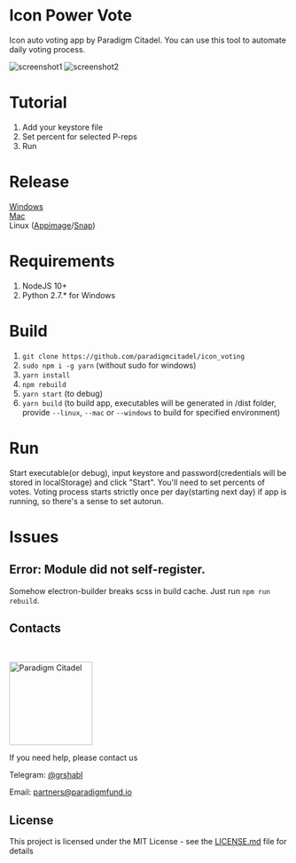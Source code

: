 # Icon Power Vote
Icon auto voting app by Paradigm Citadel. You can use this tool to automate daily voting process.

![screenshot1](https://github.com/paradigmcitadel/icon_voting/blob/master/screens/1.PNG)
![screenshot2](https://github.com/paradigmcitadel/icon_voting/blob/master/screens/2.PNG)

# Tutorial
1) Add your keystore file 
2) Set percent for selected P-reps
3) Run 

# Release 
[Windows](https://github.com/paradigmcitadel/icon_voting/releases/download/0.1.1/Icon.Power.Vote.Setup.0.1.1.exe)\
[Mac](https://github.com/paradigmcitadel/icon_voting/releases/download/0.1.1/Icon.Power.Vote-0.1.1.dmg)\
Linux ([Appimage](https://github.com/paradigmcitadel/icon_voting/releases/download/0.1.1/Icon.Power.Vote-0.1.1.AppImage)/[Snap](https://github.com/paradigmcitadel/icon_voting/releases/download/0.1.1/icon_voting_0.1.1_amd64.snap))

# Requirements
1. NodeJS 10+
2. Python 2.7.* for Windows

# Build
1. `git clone https://github.com/paradigmcitadel/icon_voting`
2. `sudo npm i -g yarn` (without sudo for windows)
3. `yarn install`
4. `npm rebuild`
5. `yarn start` (to debug)
6. `yarn build` (to build app, executables will be generated in /dist folder, provide `--linux`, `--mac` or `--windows` to build for specified environment)

# Run
Start executable(or debug), input keystore and password(credentials will be stored in localStorage) and click "Start".
You'll need to set percents of votes. 
Voting process starts strictly once per day(starting next day) if app is running, so there's a sense to set autorun.

# Issues
## Error: Module did not self-register.
Somehow electron-builder breaks scss in build cache.
Just run `npm run rebuild`.

## Contacts

</br>
<p align="left">
  <a href="http://orbs.paradigmcitadel.io">
    <img src="https://icon.community/media/logos/paradigm.PNG" alt="Paradigm Citadel" width="150" height="150">
  </a>
  </br>

If you need help, please contact us

Telegram: [@grshabl](https://t.me/grshabl)

Email: partners@paradigmfund.io

## License

This project is licensed under the MIT License - see the [LICENSE.md](LICENSE.md) file for details

